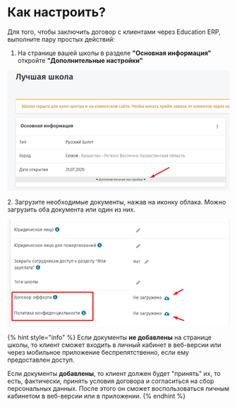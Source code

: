 # Как настроить?



Для того, чтобы  заключить договор с клиентами через Education ERP, выполните пару простых действий:

1. На странице вашей школы в разделе **"Основная информация"** откройте **"Дополнительные настройки"**

![](<../.gitbook/assets/image (46) (1) (1).png>)

2\.  Загрузите необходимые документы, нажав на иконку облака.  Можно загрузить оба документа или один из них.

![](<../.gitbook/assets/image (49) (2).png>)

{% hint style="info" %}
Если документы **не добавлены** на странице школы, то клиент сможет входить в личный кабинет в веб-версии или через мобильное приложение беспрепятственно, если ему предоставлен доступ.&#x20;

Если документы **добавлены**, то клиент должен будет "принять" их, то есть, фактически, принять условия договора и согласиться на сбор персональных данных.  После этого он сможет воспользоваться личным кабинетом в веб-версии или в приложении.
{% endhint %}
